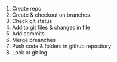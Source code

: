 1. Create repo
2. Create & checkout on branches
3. Check git status
4. Add to git files & changes in file
5. Add commits
6. Merge breanches
7. Push code & folders in github repository
8. Look at git log
